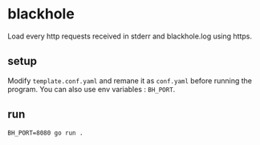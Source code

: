 # blackhole

Load every http requests received in stderr and blackhole.log using https.

## setup

Modify `template.conf.yaml` and remane it as `conf.yaml` before running the program.
You can also use env variables : `BH_PORT`.

## run

`BH_PORT=8080 go run .`
